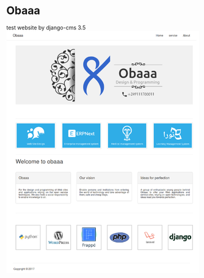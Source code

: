 # Obaaa
test website by django-cms 3.5
![alt tag](https://github.com/obaaa8/website/blob/master/media/WEB3.png?raw=true)
